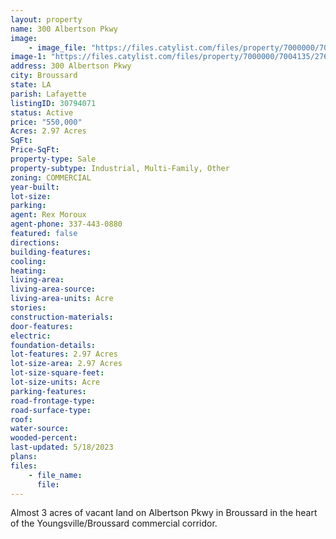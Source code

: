 ```yaml
---
layout: property
name: 300 Albertson Pkwy
image:
    - image_file: "https://files.catylist.com/files/property/7000000/7004135/raw_27652149_300_Blk_Albertson_Pkwy_Flyer.pdf"
image-1: "https://files.catylist.com/files/property/7000000/7004135/27613987_Screen_Shot_2022_03_18_at_9.48.29_AM.png"
address: 300 Albertson Pkwy
city: Broussard
state: LA
parish: Lafayette
listingID: 30794071
status: Active
price: "550,000"
Acres: 2.97 Acres
SqFt:
Price-SqFt:
property-type: Sale
property-subtype: Industrial, Multi-Family, Other
zoning: COMMERCIAL
year-built:
lot-size:
parking:
agent: Rex Moroux
agent-phone: 337-443-0880
featured: false
directions:
building-features:
cooling:
heating:
living-area:
living-area-source:
living-area-units: Acre
stories:
construction-materials:
door-features:
electric:
foundation-details:
lot-features: 2.97 Acres
lot-size-area: 2.97 Acres
lot-size-square-feet:
lot-size-units: Acre
parking-features:
road-frontage-type:
road-surface-type:
roof:
water-source:
wooded-percent:
last-updated: 5/18/2023
plans:
files:
    - file_name:
      file:
---
```

Almost 3 acres of vacant land on Albertson Pkwy in Broussard in the heart of the Youngsville/Broussard commercial corridor.
